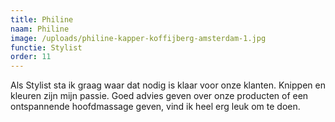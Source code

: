 ```yaml
---
title: Philine
naam: Philine
image: /uploads/philine-kapper-koffijberg-amsterdam-1.jpg
functie: Stylist
order: 11
---
```



Als Stylist sta ik graag waar dat nodig is klaar voor onze klanten. Knippen en kleuren zijn mijn passie. Goed advies geven over onze producten of een ontspannende hoofdmassage geven, vind ik heel erg leuk om te doen.